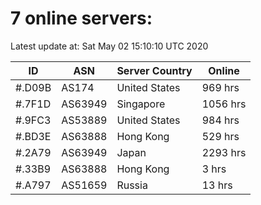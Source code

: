 # 7 online servers:

Latest update at: Sat May 02 15:10:10 UTC 2020

| ID | ASN | Server Country | Online |
| -- | --- | -------------- | ------ |
| #.D09B | AS174 | United States | 969 hrs |
| #.7F1D | AS63949 | Singapore | 1056 hrs |
| #.9FC3 | AS53889 | United States | 984 hrs |
| #.BD3E | AS63888 | Hong Kong | 529 hrs |
| #.2A79 | AS63949 | Japan | 2293 hrs |
| #.33B9 | AS63888 | Hong Kong | 3 hrs |
| #.A797 | AS51659 | Russia | 13 hrs |

